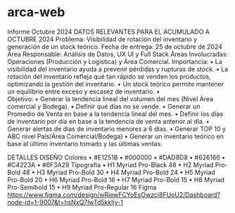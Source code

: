 # arca-web







Informe  Octubre 2024
DATOS RELEVANTES PARA EL ACUMULADO A OCTUBRE 2024
Problema: Visibilidad de rotación del inventario y generación de un stock teórico.
Fecha de entrega: 25 de octubre de 2024
Área Responsable: Análisis de Datos, UX UI y Full Stack 
Áreas Involucradas: Operaciones (Producción y Logística) y Área Comercial.
Importancia: 
•	La visibilidad del inventario ayuda a prevenir pérdidas y rupturas de stock.
•	La rotación del inventario refleja qué tan rápido se venden los productos, optimizando la gestión del inventario.
•	Un stock teórico permite mantener un equilibrio entre exceso y escasez de inventario.
•	
Objetivo: 
•	Generar la tendencia lineal del volumen del mes (Nivel Área comercial y Bodega).
•	Definir qué días no se vende.
•	Generar un Promedio de Venta en base a la tendencia lineal del mes.
•	Definir los días de inventario por día en base a la tendencia de venta anterior al día.
•	Generar alertas de días de inventario menores a 6 días.
•	Generar TOP 10 y ABC nivel País/Área Comercial/Bodega)
•	Generar un inventario teórico en base al último inventario tomado y las últimas ventas.


DETALLES DISEÑO
Colores
•	#E1251B
•	#000000
•	#DAD8D8
•	#626166
•	#C4223A
•	#6F3A29
Tipografía
•	H1 Myriad Pro-Black 48
•	H2 Myriad Pro-Bold 48
•	H3 Myriad Pro-Bold 30
•	H4 Myriad Pro-Bold 24
•	H5 Myriad Pro-Bold 20
•	H6 Myriad Pro-Bold 16
•	H7 Myriad Pro-Bold 15
•	H8 Myriad Pro-Semibold 15
•	H9 Myriad Pro-Regular 16
Figma
https://www.figma.com/design/wRjewFCYoEsOwzci8FUoU2/Dashboard?node-id=1-9007&t=hsNxQ7lwTd5kkIjy-1


